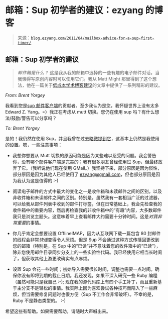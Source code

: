 <!--yml

category: 未分类

date: 2024-07-01 18:17:54

-->

# 邮箱：Sup 初学者的建议：ezyang 的博客

> 来源：[`blog.ezyang.com/2011/04/mailbox-advice-for-a-sup-first-timer/`](http://blog.ezyang.com/2011/04/mailbox-advice-for-a-sup-first-timer/)

## 邮箱：Sup 初学者的建议

> *邮件箱是什么？* 这是我从我的邮箱中选择的一些有趣的电子邮件对话，当我懒得写原创内容时可以使用它们。我从 Matt Might 那里得到了这个想法，他在一篇关于[低成本学术博客建议](http://matt.might.net/articles/how-to-blog-as-an-academic/)的文章中提供了一系列精彩的建议。

*From: Brent Yorgey*

我看到您是[sup 邮件客户端](http://sup.rubyforge.org/)的贡献者。至少我认为是您，我怀疑世界上没有太多 Edward Z. Yang。=）我正在考虑从 mutt 切换。您仍在使用 sup 吗？有什么想法/鼓励/警告可以分享吗？

*To: Brent Yorgey*

是的！我仍然在使用 Sup，并且我曾在过去[略微提到它](http://blog.ezyang.com/2010/01/sup/)，这基本上仍然是我使用的设置。嗯，一些注意事项：

+   我想你想要从 Mutt 切换的原因可能是因为某些难以忍受的问题。我会警告你，没有哪个邮件客户端是完美的；我有很多朋友曾经使用过 Sup，但最终放弃了它。（我听说他们现在使用 GMail。）我坚持下来，部分原因是因为惯性，部分原因是因为其他人已经使用了 ezyang@gmail.com，但也部分原因是因为我认为这是值得的 :-)

+   阅读电子邮件的方式中最大的变化之一是收件箱和未读邮件之间的区别，以及非收件箱和未读邮件之间的区别。特别是，虽然我有一套相当广泛的过滤器，可以给我从邮件列表中收到的邮件打标签，但在日常基础上，我会先检查我的收件箱中的重要内容，然后再检查我的非收件箱中的“有趣”内容，大多数邮件我只是浏览主题头。这意味着早上查看邮件大约需要十分钟时间。这是*对我非常重要*的事情。

+   你几乎肯定会想要设置 OfflineIMAP，因为从互联网下载一篇包含 80 封邮件的线程会非常*快速*变得令人厌烦。但是 Sup 不会通过这种方式传播回更改到您的邮箱（特别是，在 Sup 中的“已读”并不意味着您的收件箱中的“已读”），除非您使用邮件目录同步分支上的一些实验性代码。我已经使用它相当长时间了，但获取其他上游更改确实有点麻烦。

+   设置 Sup 会花一些时间；初始导入需要很长时间，调整也需要一点时间。确保你没有即将到期的截止日期。我还发现，如果不深入研究一些 Ruby 编程（虽然可能只是我自己 :-); 现在我的源代码库上有四个手工补丁，而且重新基于主分支不是轻松的事情。我实际上因为喜欢尝试各种技巧而陷入了一些麻烦，但当需要修复问题时也很方便（Sup 不工作会非常破坏）。不幸的是，Ruby 不是静态类型的。 :-)

希望这些有帮助。如果需要帮助，请随时大声喊出来。
